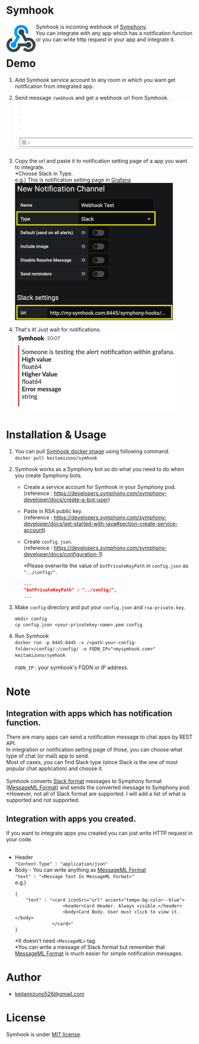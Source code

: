 # Symhook
<img src="https://github.com/keitamizuno/symhook/blob/images/symhook_logo.png" width="80px" align="left" >Symhook is incoming webhook of [Symphony](https://symphony.com/). <br>
You can integrate with any app which has a notification function or you can write http request in your app and integrate it.

# Demo

1. Add Symhook service account to any room in which you want get notification from integrated app.
2. Send message `/webhook` and get a webhook url from Symhook.
<img src="https://github.com/keitamizuno/symhook/blob/images/symhook_url.gif"><br>
3. Copy the url and paste it to notification setting page of a app you want to integrate.<br>
   *Choose Slack in Type.<br>
   e.g.) This is notification setting page in [Grafana](https://grafana.com/grafana/)<br>
<img src="https://github.com/keitamizuno/symhook/blob/images/symhook_integration_setting.png"><br>


4. That's it! Just wait for notifications.<br>
<img src="https://github.com/keitamizuno/symhook/blob/images/symhook_notification.png"><br>

# Installation & Usage

1. You can pull [Symhook docker image](https://hub.docker.com/r/keitamizuno/symhook) using following command. <br>
`docker pull keitamizuno/symhook`
2. Symhook works as a Symphony bot so do what you need to do when you create Symphony bots. <br>
   - Create a service account for Symhook in your Symphony pod. <br>
     (reference : https://developers.symphony.com/symphony-developer/docs/create-a-bot-user)
   - Paste in RSA public key.<br>
     (reference : https://developers.symphony.com/symphony-developer/docs/get-started-with-java#section-create-service-account)
   - Create `config.json`.<br>
     (reference : https://developers.symphony.com/symphony-developer/docs/configuration-1)

     *Please overwrite the value of `botPrivateKeyPath` in `config.json` as `"../config/"`.
       ```json:config.json
       ...
       "botPrivateKeyPath" : "../config/",
       ... 
       ```

3. Make `config` directory and put your `config.json` and `rsa-private.key`.
   ```
   mkdir config
   cp config.json <your-privatekey-name>.pem config
   ```
4. Run Symhook <br>
   `docker run -p 8445:8445 -v /<path-your-config-folder>/config/:/config/ -e FQDN_IP="<mysymhook.com>" keitamizuno/symhook`<br><br>
   `FQDN_IP` : your symhook's FQDN or IP address.

# Note

## Integration with apps which has notification function.
There are many apps can send a notification message to chat apps by REST API.<br>
In integration or notification setting page of those, you can choose what type of chat (or mail) app to send.<br>
Most of cases, you can find Slack type (since Slack is the one of most popular chat application) and choose it.<br><br>
Symhook converts [Slack format](https://api.slack.com/reference/surfaces/formatting) messages to Symphony format ([MessageML Format](https://developers.symphony.com/symphony-developer/docs/messagemlv2)) and sends the converted message to Symphony pod. <br>
*However, not all of Slack format are supported. I will add a list of what is supported and not supported.
## Integration with apps you created.

If you want to integrate apps you created you can just write HTTP request in your code. <br><br>
- Header <br>
  `"Content-Type" : "application/json"`
- Body - You can write anything as [MessageML Format](https://developers.symphony.com/symphony-developer/docs/messagemlv2)<br>
  `"text" : "<Message Text In MessageML Format>"`<br>
  e.g.)
  ```
  {
      "text" : "<card iconSrc="url" accent="tempo-bg-color--blue">
	                <header>Card Header. Always visible.</header>
	                <body>Card Body. User must click to view it.</body>
                </card>"
  }
  ```
  *It doesn't need `<MessageML>` tag.<br>
  *You can write a message of Slack format but remember that [MessageML Format](https://developers.symphony.com/symphony-developer/docs/messagemlv2) is much easier for simple notification messages.

# Author
 
* keitamizuno526@gmail.com

# License
Symhook is under [MIT license](https://en.wikipedia.org/wiki/MIT_License).